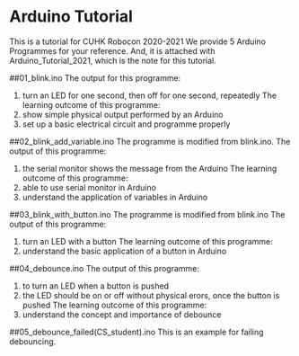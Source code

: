 # Arduino Tutorial
This is a tutorial for CUHK Robocon 2020-2021
We provide 5 Arduino Programmes for your reference.
And, it is attached with Arduino_Tutorial_2021, which is the note for this tutorial.

##01_blink.ino
The output for this programme:
1. turn an LED for one second, then off for one second, repeatedly
The learning outcome of this programme:
1. show simple physical output performed by an Arduino 
2. set up a basic electrical circuit and programme properly

##02_blink_add_variable.ino
The programme is modified from blink.ino.
The output of this programme:
1. the serial monitor shows the message from the Arduino
The learning outcome of this programme:
1. able to use serial monitor in Arduino
2. understand the application of variables in Arduino

##03_blink_with_button.ino
The programme is modified from blink.ino
The output of this programme:
1. turn an LED with a button
The learning outcome of this programme:
1. understand the basic application of a button in Arduino

##04_debounce.ino
The output of this programme:
1. to turn an LED when a button is pushed
2. the LED should be on or off without physical erors, once the button is pushed
The learning outcome of this programme:
1. understand the concept and importance of debounce 

##05_debounce_failed(CS_student).ino
This is an example for failing debouncing.


